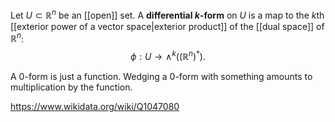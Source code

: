 Let $U\subset\mathbb R^n$ be an [[open]] set. A **differential $k$-form** on $U$ is a map to the $k$th [[exterior power of a vector space|exterior product]] of the [[dual space]] of $\mathbb R^n$: $$\phi:U\to\wedge^k((\mathbb R^n)^*).$$

A $0$-form is just a function. Wedging a $0$-form with something amounts to multiplication by the function.

https://www.wikidata.org/wiki/Q1047080